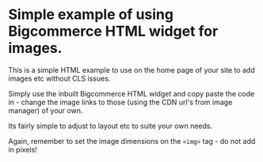 # Simple example of using Bigcommerce HTML widget for images.

This is a simple HTML example to use on the home page of your site to add images etc without CLS issues.

Simply use the inbuilt Bigcommerce HTML widget and copy paste the code in - change the image links to those (using the CDN url's from image manager) of your own.

Its fairly simple to adjust to layout etc to suite your own needs.

Again, remember to set the image dimensions on the `<img>` tag - do not add in pixels!
